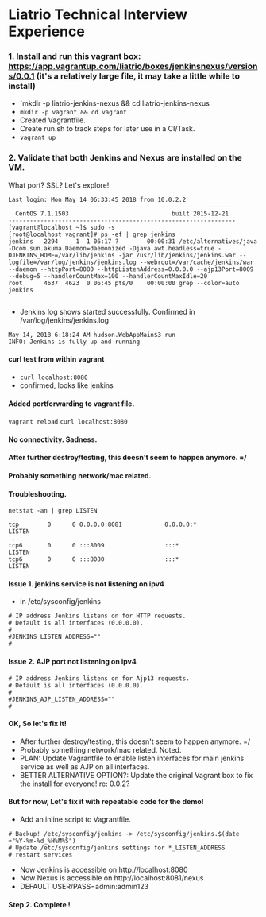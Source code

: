 # Liatrio Technical Interview Experience

### 1. Install and run this vagrant box: https://app.vagrantup.com/liatrio/boxes/jenkinsnexus/versions/0.0.1 (it's a relatively large file, it may take a little while to install)
- `mkdir -p liatrio-jenkins-nexus && cd liatrio-jenkins-nexus
- `mkdir -p vagrant && cd vagrant`
- Created Vagrantfile.
- Create run.sh to track steps for later use in a CI/Task.
- `vagrant up`


### 2. Validate that both Jenkins and Nexus are installed on the VM.

  What port? SSL? Let's explore!

```➜  vagrant git:(master) ✗ vagrant ssh
Last login: Mon May 14 06:33:45 2018 from 10.0.2.2
----------------------------------------------------------------
  CentOS 7.1.1503                             built 2015-12-21
----------------------------------------------------------------
[vagrant@localhost ~]$ sudo -s
[root@localhost vagrant]# ps -ef | grep jenkins
jenkins   2294     1  1 06:17 ?        00:00:31 /etc/alternatives/java -Dcom.sun.akuma.Daemon=daemonized -Djava.awt.headless=true -DJENKINS_HOME=/var/lib/jenkins -jar /usr/lib/jenkins/jenkins.war --logfile=/var/log/jenkins/jenkins.log --webroot=/var/cache/jenkins/war --daemon --httpPort=8080 --httpListenAddress=0.0.0.0 --ajp13Port=8009 --debug=5 --handlerCountMax=100 --handlerCountMaxIdle=20
root      4637  4623  0 06:45 pts/0    00:00:00 grep --color=auto jenkins
 
```

- Jenkins log shows started successfully. Confirmed in /var/log/jenkins/jenkins.log
``` ...
May 14, 2018 6:18:24 AM hudson.WebAppMain$3 run
INFO: Jenkins is fully up and running
```
#### curl test from within vagrant
- `curl localhost:8080`
- confirmed, looks like jenkins

#### Added portforwarding to vagrant file. 
 `vagrant reload`
 `curl localhost:8080`

 

#### No connectivity. Sadness.
#### After further destroy/testing, this doesn't seem to happen anymore. =/ 
#### Probably something network/mac related.
#### Troubleshooting.
```
netstat -an | grep LISTEN

tcp        0      0 0.0.0.0:8081            0.0.0.0:*               LISTEN
...
tcp6       0      0 :::8009                 :::*                    LISTEN
tcp6       0      0 :::8080                 :::*                    LISTEN
```
#### Issue 1. jenkins service is not listening on ipv4

-  in /etc/sysconfig/jenkins
```
# IP address Jenkins listens on for HTTP requests.
# Default is all interfaces (0.0.0.0).
#
#JENKINS_LISTEN_ADDRESS=""
#
```
#### Issue 2. AJP port not listening on ipv4
```
# IP address Jenkins listens on for Ajp13 requests.
# Default is all interfaces (0.0.0.0).
#
#JENKINS_AJP_LISTEN_ADDRESS=""
#
```

#### OK, So let's fix it!
-  After further destroy/testing, this doesn't seem to happen anymore. =/
-  Probably something network/mac related. Noted.
- PLAN: Update Vagrantfile to enable listen interfaces for main jenkins service as well as AJP on all interfaces.
- BETTER ALTERNATIVE OPTION?: Update the original Vagrant box to fix the install for everyone! re: 0.0.2?

#### But for now, Let's fix it with repeatable code for the demo!
-  Add an inline script to Vagrantfile.
```
# Backup! /etc/sysconfig/jenkins -> /etc/sysconfig/jenkins.$(date +"%Y-%m-%d_%H%M%S")
# Update /etc/sysconfig/jenkins settings for *_LISTEN_ADDRESS
# restart services
```

- Now Jenkins is accessible on http://localhost:8080
- Now Nexus is accessible on http://localhost:8081/nexus
 - DEFAULT USER/PASS=admin:admin123

#### Step 2. Complete !
